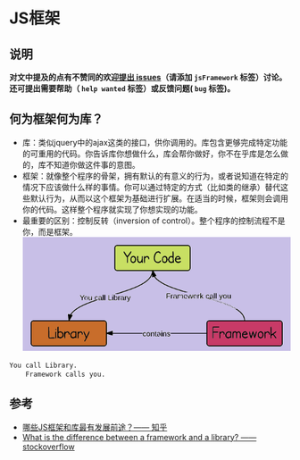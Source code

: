 # JS框架

## 说明
**对文中提及的点有不赞同的欢迎[提出 issues](https://github.com/kuckboy1994/dailyNote/issues/new)（请添加 `jsFramework` 标签）讨论。还可提出需要帮助（ `help wanted` 标签）或反馈问题( `bug` 标签)。**

## 何为框架何为库？
- 库：类似jquery中的ajax这类的接口，供你调用的。库包含更够完成特定功能的可重用的代码。你告诉库你想做什么，库会帮你做好，你不在乎库是怎么做的，库不知道你做这件事的意图。
- 框架：就像整个程序的骨架，拥有默认的有意义的行为，或者说知道在特定的情况下应该做什么样的事情。你可以通过特定的方式（比如类的继承）替代这些默认行为，从而以这个框架为基础进行扩展。在适当的时候，框架则会调用你的代码。这样整个程序就实现了你想实现的功能。
- 最重要的区别：控制反转（inversion of control）。整个程序的控制流程不是你，而是框架。
![](images/libAndFramework.png)
```
You call Library.
    Framework calls you.
```





## 参考
- [哪些JS框架和库最有发展前途？—— 知乎](https://www.zhihu.com/question/28696660)
- [What is the difference between a framework and a library? —— stockoverflow](https://stackoverflow.com/questions/148747/what-is-the-difference-between-a-framework-and-a-library/233765#233765)